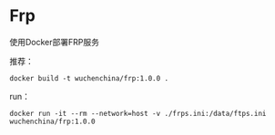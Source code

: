 # Frp

使用Docker部署FRP服务

推荐：

```
docker build -t wuchenchina/frp:1.0.0 .
```

run：
```
docker run -it --rm --network=host -v ./frps.ini:/data/ftps.ini wuchenchina/frp:1.0.0
```